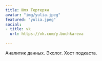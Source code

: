 ```yaml
---
title: Юля Тертерян
avatar: "img/yulia.jpeg"
featured: "yulia.jpeg"
social:
- title: vk
  url: https://vk.com/y.bochkareva

---
```

Аналитик данных. Эколог. Хост подкаста.
